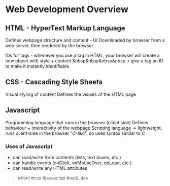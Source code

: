 # Web Development Overview

## HTML - HyperText Markup Language

Defines webpage structure and content - UI
Downloaded by browser from a web server, then rendered by the browser

IDs for tags - whenever you use a tag in HTML, your browser will create a new object with style + content
&nbsp&nbsp&nbsp&nbsp→ give a tag an ID to make it instantly identifiable

## CSS - Cascading Style Sheets

Visual styling of content
Defines the visuals of the HTML page

## Javascript

Programming language that runs in the browser (client side)
Defines behaviour + interactivity of the webpage
Scripting language → lightweight, runs client-side in the browser
"*C-like*", so uses syntax similar to C

### Uses of Javascript

- can read/write form contents (lists, text boxes, etc.)
- can handle events (onClick, onMouseOver, onLoad, etc.)
- can read/write any HTML attributes

> #html #css #javascript #web_dev